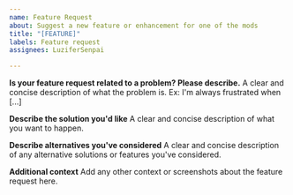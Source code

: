 ```yaml
---
name: Feature Request
about: Suggest a new feature or enhancement for one of the mods
title: "[FEATURE]"
labels: Feature request
assignees: LuziferSenpai

---
```


**Is your feature request related to a problem? Please describe.**
A clear and concise description of what the problem is. Ex: I'm always frustrated when [...]

**Describe the solution you'd like**
A clear and concise description of what you want to happen.

**Describe alternatives you've considered**
A clear and concise description of any alternative solutions or features you've considered.

**Additional context**
Add any other context or screenshots about the feature request here.
